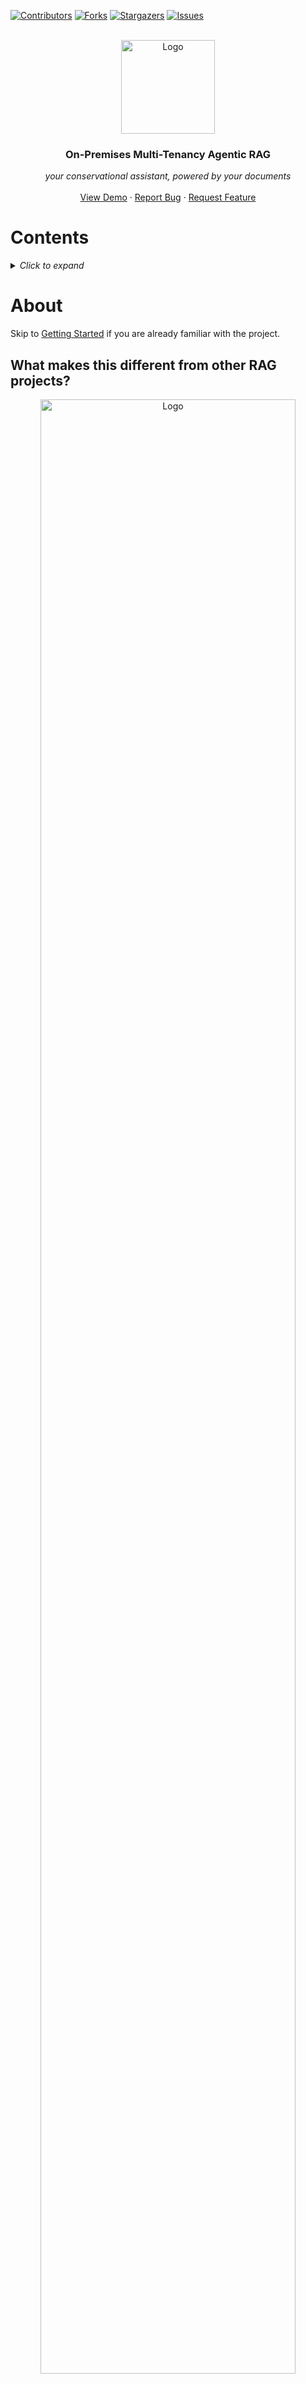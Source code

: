 <a id="readme-top"></a>


<!-- PROJECT SHIELDS -->
[![Contributors][contributors-shield]][contributors-url]
[![Forks][forks-shield]][forks-url]
[![Stargazers][stars-shield]][stars-url]
[![Issues][issues-shield]][issues-url]
<!-- [![LinkedIn][linkedin-shield]][linkedin-url] -->



<!-- PROJECT LOGO -->
<br />
<div align="center">

  <div style="text-align: center;">
   <a>
      <img width="150" src="images/logo.jpg" alt="Logo">
   </a>
   </div>

<h3 align="center">On-Premises Multi-Tenancy Agentic RAG</h3>
  <p align="center">
    <em>your conservational assistant, powered by your documents</em>
    <!-- <br /><br/> -->
    <!-- <a href="https://github.com/jianyangg/local-llm"><strong>Explore the docs »</strong></a> -->
    <br />
    <br />
    <a href="https://github.com/jianyangg/local-llm">View Demo</a>
    ·
    <a href="https://github.com/jianyangg/local-llm/issues/new?labels=bug&template=bug-report---.md">Report Bug</a>
    ·
    <a href="https://github.com/jianyangg/local-llm/issues/new?labels=enhancement&template=feature-request---.md">Request Feature</a>
  </p>
</div>

# Contents

<details>
  <summary><em>Click to expand</em></summary>
  <ol>
    <li>
      <a href="#about">About</a>
      <ul>
        <li><a href="#what-makes-this-different-from-other-rag-projects">What makes this different from other RAG projects?</a></li>
        <li><a href="#demo">Demo</a></li>
        <li><a href="#architecture">Architecture</a></li>
        <li><a href="#built-with">Built With</a></li>
      </ul>
    </li>
    <li>
      <a href="#getting-started">Getting Started</a>
      <ul>
        <li><a href="#prerequisites">Prerequisites</a></li>
        <li><a href="#installation">Installation</a></li>
      </ul>
    </li>
    <li><a href="#usage">Usage</a></li>
    <li><a href="#customisations">Customisations</a></li>
    <li><a href="#roadmap">Roadmap</a></li>
    <li><a href="#contributing">Contributing</a></li>
    <li><a href="#contact">Contact</a></li>
    <li><a href="#acknowledgments">Acknowledgments</a></li>
  </ol>
</details>

# About

Skip to [Getting Started](#getting-started) if you are already familiar with the project.

<!-- ABOUT THE PROJECT -->
## What makes this different from other RAG projects?
<div style="text-align: center;">
   <a>
      <img width="90%" src="images/logo.jpg" alt="Logo">
   </a>
</div>

* A proof of concept for improved RAG performance with
   * Topic Modelling
   * Agentic Workflow
* Scalable and easily hosted on any sufficiently powerful computer
* Simple platform to edit and build upon    

<!-- 
Here's a blank template to get started: To avoid retyping too much info. Do a search and replace with your text editor for the following: `jianyangg`, `local-llm`, `twitter_handle`, `linkedin_username`, `email_client`, `email`, `On-Premises Multi-Tenancy Agentic RAG`, `your conservational assistant, powered by your documents` -->

<p align="right">(<a href="#readme-top">back to top</a>)</p>

## Demo
_Coming up_

<p align="right">(<a href="#readme-top">back to top</a>)</p>

## Architecture
<div style="text-align: center;">
   <a>
      <img width="90%" src="images/architecture.png" alt="architecture">
   </a>
</div>

* This architecture is designed to achieve multi-tenancy on-premises, using isolated databases in `Neo4j` and concurrent instances of `Ollama` running Meta's `Llama 3.1`.
* **Note:** The two orchestrators are actually one, but separated for visibility sake.

<p align="right">(<a href="#readme-top">back to top</a>)</p>

## Built With

[![LangGraph][LangGraph.icon]][LangGraph.url] [![Ollama][Ollama.icon]][Ollama.url] [![Streamlit][Streamlit.icon]][Streamlit.url] [![Llama3.1][Llama3.icon]][Llama3.url] [![Docker][Docker.icon]][Docker.url] [![Neo4j][Neo4j.icon]][Neo4j.url] [![BERTopic][BERTopic.icon]][BERTopic.url]

<p align="right">(<a href="#readme-top">back to top</a>)</p>

<!-- GETTING STARTED -->
# Getting Started

## Installation (Docker)
> **Step 0** - You need to have Docker Desktop or equivalent [installed](https://docs.docker.com/get-docker/).

> **Step 1** - Clone the repo and navigate to the `streamlit-ui` directory.
>```bash
>git clone https://github.com/jianyangg/local-llm.git
>cd local-llm/streamlit-ui
>```

> **Step 2** - Build the Docker image.
>```docker
>docker-compose -p whateverStackNameYouWant up --build
>```

> **Step 3** - Open `localhost:8501` on your browser to access the Streamlit page.

## Installation (Local)

> **Step 0** - You need to have Docker Desktop or equivalent [installed](https://docs.docker.com/get-docker/). You also need to install the libraries specified in the `requirements.txt` files. There are two such files, one in the `jarvis-ui` directory and the other in the `orchestrator` directory.

> **Step 1** - Clone the repo and navigate to the `streamlit-ui` directory.
>```bash
>git clone https://github.com/jianyangg/local-llm.git
>cd local-llm/streamlit-ui
>```

> **Step 2** - Initialise the docker containers.
>### <span style="color: #3498db;">nlm-ingestor</span>
>```docker
>docker run -d -p 5001:5001 ghcr.io/nlmatics/nlm-ingestor:latest
>```
>### <span style="color: #3498db;">neo4j</span>
>```docker
>docker run -d --publish=7474:7474 --publish=7687:7687 --volume=$HOME/neo4j/data:/data neo4j
>```
>### <span style="color: #3498db;">ollama</span>
>```docker
>docker run -d --gpus=all -v ollama:/root/.ollama -p 11434:11434 -e OLLAMA_NUM_PARALLEL=4 --name ollama ollama/ollama
>```


> **Step 3** - Run the following commands in separate terminals:
>   - `streamlit run jarvis-ui/jarvis.py`
>   - `python orchestrator/api.py`
>

> **Step 4** - Open `localhost:8501` on your browser to access the Streamlit page.

<p align="right">(<a href="#readme-top">back to top</a>)</p>

<!-- USAGE EXAMPLES -->
# Usage

## Home Page
1. Select the **chat mode** you want to use from the dropdown menu in the sidebar.

   **Note:** You can switch between the two modes at any time.
   <details>
      <summary><strong>&emsp;Jarvis</strong></summary>
      <p>
      <blockquote>
      <p><em>&emsp;<strong>The flagship.</strong> This mode employs the agentic workflow discusses in the <a href="#architecture">architecture</a> earlier.</em></p>
      <p><em>&emsp;<strong>Caveat:</strong> While this mode provides the best retrieval and answer generation performance, it is also the most computationally and time intensive.</em></p>
   </details>
      <details>
      <summary><strong>&emsp;Semantic Search w/o Agents</strong></summary>
      <p>
      <blockquote>
      <p><em>&emsp;This mode presents the <strong>standard RAG</strong> architecture.</em></p>
      <p><em>&emsp;<strong>Caveat:</strong> While this mode may be considerably faster relative to Jarvis chat mode, the retrieval and answer generation performanace will be less optimal.</em></p>
   </details>
   <details>
      <summary><strong>&emsp;Chatbot</strong></summary>
      <p>
      <blockquote>
      <p>&emsp;<em>A Meta Llama3.1 instance.</em></p>
   </details>

1. If you are looking to **continue a past conversation**, select the conversation title of interest from the dropdown menu in the sidebar.

<p align="right">(<a href="#readme-top">back to top</a>)</p>

## File Uploader Page

1. Click the **Upload Files** button and select the files you want to upload.

1. A successful green box stating **File uploaded.** will appear at the bottom of the page to confirm the upload.
   
   Reupload the same file if this is not seen.


<p align="right">(<a href="#readme-top">back to top</a>)</p>

## Topics Page

1. Click the **Generate Topics** button to generate topics from the uploaded files.

   If topics have previously been generated, the button will reflect **Regenerate Topics** instead.

   <details>
   <summary><strong>Tips</strong></summary>
   This process is computationally and time intensive. Uploading of documents in the **File Uploader Page** will not automatically trigger this process. The advice is to batch process the documents once in a while to generate topics, so as to avoid unnecessary computational load.
   </details>

1. There are two tabs available. One displaying a **table of topic details** and the other displaying a **network graph** for visualisation of the topics.

   Both are interactive.

<!-- _For more examples, please refer to the [Documentation](https://example.com)_ -->

<p align="right">(<a href="#readme-top">back to top</a>)</p>

# Customisations

## Ollama

*You can customise the number of parallel instances of Ollama running on your machine.*
   * Change the `OLLAMA_NUM_PARALLEL` environment variable in the `docker-compose.yml` file.
   * However, this is limited by the computational power of your machine.

## Large Language Model 

*You can customise the language model used by Ollama.*

   1. Replace [![Llama3.1][Llama3.icon]][Llama3.url] in `ollama pull llama3.1` line in the `local-llm/streamlit-ui/ollama_entrypoint.sh` file to any other model name offered by Ollama (ensure the model can be run on your machine).
   1. Update the `llm_name` in the `app_config.py` file in the `streamlit-ui/jarvis-ui` and `streamlit-ui/orchestrator` directories.
   * The default is Meta's [![Llama3.1][Llama3.icon]][Llama3.url].

<p align="right">(<a href="#readme-top">back to top</a>)</p>

<!-- ROADMAP -->
# Roadmap

- [ ] Delete files
- [ ] Further code refactoring due to repetition instances

See the [open issues](https://github.com/jianyangg/local-llm/issues) for a full list of proposed features (and known issues).

<p align="right">(<a href="#readme-top">back to top</a>)</p>



<!-- CONTRIBUTING -->
# Contributing

Contributions are what make the open source community such an amazing place to learn, inspire, and create. Any contributions you make are **greatly appreciated**.

If you have a suggestion that would make this better, please fork the repo and create a pull request. You can also simply open an issue with the tag "enhancement".
Don't forget to give the project a star! Thanks again!

1. Fork the Project
2. Create your Feature Branch (`git checkout -b feature/AmazingFeature`)
3. Commit your Changes (`git commit -m 'Add some AmazingFeature'`)
4. Push to the Branch (`git push origin feature/AmazingFeature`)
5. Open a Pull Request

<p align="right">(<a href="#readme-top">back to top</a>)</p>


<!-- CONTACT -->
# Contact

**Project Link:** [local-llm](https://github.com/jianyangg/local-llm)

**Github:** [jianyangg](https://github.com/jianyangg)

<p align="right">(<a href="#readme-top">back to top</a>)</p>


<!-- ACKNOWLEDGMENTS -->
# Acknowledgments

* [Mentor - Han Ching](https://github.com/hanchingyong)
* []()
* []()

<p align="right">(<a href="#readme-top">back to top</a>)</p>



<!-- MARKDOWN LINKS & IMAGES -->
<!-- https://www.markdownguide.org/basic-syntax/#reference-style-links -->
[contributors-shield]: https://img.shields.io/github/contributors/jianyangg/local-llm.svg?style=for-the-badge
[contributors-url]: https://github.com/jianyangg/local-llm/graphs/contributors
[forks-shield]: https://img.shields.io/github/forks/jianyangg/local-llm.svg?style=for-the-badge
[forks-url]: https://github.com/jianyangg/local-llm/network/members
[stars-shield]: https://img.shields.io/github/stars/jianyangg/local-llm.svg?style=for-the-badge
[stars-url]: https://github.com/jianyangg/local-llm/stargazers
[issues-shield]: https://img.shields.io/github/issues/jianyangg/local-llm.svg?style=for-the-badge
[issues-url]: https://github.com/jianyangg/local-llm/issues
[license-shield]: https://img.shields.io/github/license/jianyangg/local-llm.svg?style=for-the-badge
[license-url]: https://github.com/jianyangg/local-llm/blob/master/LICENSE.txt
<!-- [linkedin-shield]: https://img.shields.io/badge/-LinkedIn-black.svg?style=for-the-badge&logo=linkedin&colorB=555
[linkedin-url]: https://linkedin.com/in/linkedin_username -->
[product-screenshot]: images/screenshot.png

[LangGraph.icon]: https://img.shields.io/badge/LangGraph-1C3C3C?style=for-the-badge&logo=langchain&logoColor=FFFFFF
[LangGraph.url]: https://langchain-ai.github.io/langgraph/

[Ollama.icon]: https://img.shields.io/badge/Ollama-FFFFFF?style=for-the-badge&logo=NONE&logoColor=000000
[Ollama.url]: https://ollama.com

[BERTopic.icon]: https://img.shields.io/badge/BERTopic-1C3C3C?style=for-the-badge&logo=bert&logoColor=FFFFFF
[BERTopic.url]: https://maartengr.github.io/BERTopic/

[Streamlit.icon]: https://img.shields.io/badge/Streamlit-FF4B4B?style=for-the-badge&logo=streamlit&logoColor=FFFFFF
[Streamlit.url]: https://streamlit.io

[Llama3.icon]: https://img.shields.io/badge/Llama-3.1-5ec8de?style=for-the-badge&logo=meta&logoColor=FFFFFF
[Llama3.url]: https://ai.meta.com/blog/meta-llama-3-1/

[Docker.icon]: https://img.shields.io/badge/Docker-2496ED?style=for-the-badge&logo=docker&logoColor=FFFFFF
[Docker.url]: https://www.docker.com

[Neo4j.icon]: https://img.shields.io/badge/Neo4j-008CC1?style=for-the-badge&logo=neo4j&logoColor=FFFFFF
[Neo4j.url]: https://neo4j.com

<!-- # local-llm

## Demo (without using Docker Compose)

1. Get the docker containers for the llm and neo4j database running and exposed to relevant ports.
   - nlm-ingestor: `docker run -p 5001:5001 ghcr.io/nlmatics/nlm-ingestor:latest`
   - llm: Download Ollama locally or `docker run -d --gpus=all -v ollama:/root/.ollama -p 11434:11434 -e OLLAMA_NUM_PARALLEL=4 --name ollama ollama/ollama` as per this [tutorial](https://hub.docker.com/r/ollama/ollama).
   - neo4j: `docker run --publish=7474:7474 --publish=7687:7687 --volume=$HOME/neo4j/data:/data neo4j`

2. Run the following commands in separate terminals:
   - `streamlit run streamlit-ui/jarvis-ui/jarvis.py`
   - `python streamlit-ui/orchestrator/api.py`

   Then, open `localhost:8501` on your browser to access the Streamlit page.

Documentation is a work-in-progress. -->
